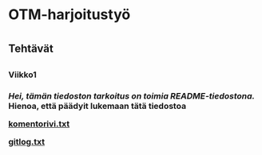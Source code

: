 # <h1>OTM-harjoitustyö<h1>

<h2>Tehtävät<h2>
<h3>Viikko1<h3>



*Hei, tämän tiedoston tarkoitus on toimia README-tiedostona.* **Hienoa, että päädyit lukemaan tätä tiedostoa**


[komentorivi.txt](https://github.com/Kallmark/otm-harjoitustyo/blob/master/laskarit/viikko1/komentorivi.txt)

[gitlog.txt](https://github.com/Kallmark/otm-harjoitustyo/blob/master/laskarit/viikko1/gitlog.txt)
